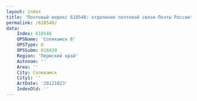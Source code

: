 ```yaml
---
layout: index
title: 'Почтовый индекс 618548: отделение почтовой связи Почты России'
permalink: /618548/
data:
    Index: 618548
    OPSName: 'Соликамск 8'
    OPSType: О
    OPSSubm: 618439
    Region: 'Пермский край'
    Autonom: ''
    Area: ''
    City: Соликамск
    City1: ''
    ActDate: '20121023'
    IndexOld: ''
---
```

